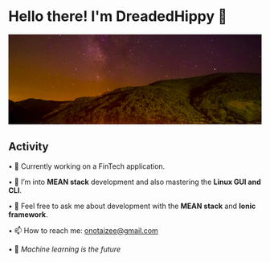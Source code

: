 # Hello there! I'm DreadedHippy 👋

<p align="center">
  <img src="https://github.com/DreadedHippy/DreadedHippy/blob/main/Files/Screenshot%20from%202022-06-27%2009-35-55.png" title="hover text">
</p>

## Activity
• 🔭 Currently working on a FinTech application.


• 🌱 I’m into **MEAN stack** development and also mastering the **Linux GUI and CLI**.


• 💬 Feel free to ask me about development with the **MEAN stack** and **Ionic framework**.


• 📫 How to reach me: [onotaizee@gmail.com](mailto:onotaizee@gmail.com "DreadedHippy's Email")


• 🤖 *Machine learning is the future*



<!--
**DreadedHippy/DreadedHippy** is a ✨ _special_ ✨ repository because its `README.md` (this file) appears on your GitHub profile.

Here are some ideas to get you started:

- 🔭 I’m currently working on ...

![alt text](https://github.com/DreadedHippy/DreadedHippy/blob/main/Files/Sky.jpg)
- 🌱 I’m currently learning ...
- 👯 I’m looking to collaborate on ...
- 🤔 I’m looking for help with ...
- 💬 Ask me about ...
- 📫 How to reach me: ...
- 😄 Pronouns: ...
- ⚡ Fun fact: ...
-->
